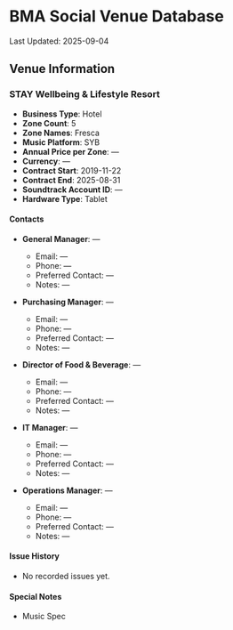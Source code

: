# BMA Social Venue Database

Last Updated: 2025-09-04

## Venue Information

### STAY Wellbeing & Lifestyle Resort
- **Business Type**: Hotel
- **Zone Count**: 5
- **Zone Names**: Fresca
- **Music Platform**: SYB
- **Annual Price per Zone**: —
- **Currency**: —
- **Contract Start**: 2019-11-22
- **Contract End**: 2025-08-31
- **Soundtrack Account ID**: —
- **Hardware Type**: Tablet

#### Contacts
- **General Manager**: —
  - Email: —
  - Phone: —
  - Preferred Contact: —
  - Notes: —

- **Purchasing Manager**: —
  - Email: —
  - Phone: —
  - Preferred Contact: —
  - Notes: —

- **Director of Food & Beverage**: —
  - Email: —
  - Phone: —
  - Preferred Contact: —
  - Notes: —

- **IT Manager**: —
  - Email: —
  - Phone: —
  - Preferred Contact: —
  - Notes: —

- **Operations Manager**: —
  - Email: —
  - Phone: —
  - Preferred Contact: —
  - Notes: —

#### Issue History
- No recorded issues yet.

#### Special Notes
- Music Spec
